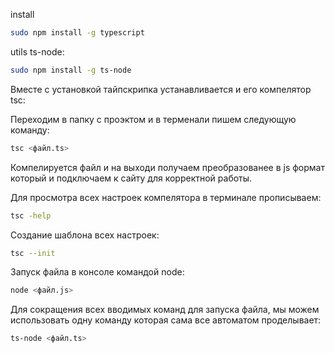 install 
```bash
sudo npm install -g typescript
```

utils ts-node:
```bash
sudo npm install -g ts-node
```

Вместе с установкой тайпскрипка устанавливается и его компелятор tsc:

Переходим в папку с проэктом и в терменали пишем следующую команду:
```bash
tsc <файл.ts>
```

Компелируется файл и на выходи получаем преобразованее в js формат который и подключаем к сайту для корректной работы.

Для просмотра всех настроек компелятора в терминале прописываем:
```bash
tsc -help
```

Создание шаблона всех настроек:
```bash
tsc --init
```

Запуск файла в консоле командой node:
```bash
node <файл.js>
```

Для сокращения всех вводимых команд для запуска файла, мы можем использовать одну команду которая сама все автоматом проделывает:
```bash
ts-node <файл.ts>
```

